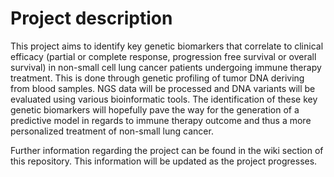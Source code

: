 # Project description

This project aims to identify key genetic biomarkers that correlate to clinical efficacy (partial or complete response, progression free survival or overall survival) in non-small cell lung cancer patients undergoing immune therapy treatment. This is done through genetic profiling of tumor DNA deriving from blood samples. NGS data will be processed and DNA variants will be evaluated using various bioinformatic tools. The identification of these key genetic biomarkers will hopefully pave the way for the generation of a predictive model in regards to immune therapy outcome and thus a more personalized treatment of non-small lung cancer. 

Further information regarding the project can be found in the wiki section of this repository. This information will be updated as the project progresses. 
